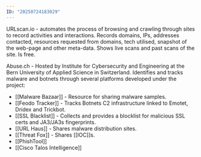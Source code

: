 ```yaml
---
ID: "20250724183029"
---
```

URLscan.io - automates the process of browsing and crawling through sites to record activities and interactions. Records domains, IPs, addresses contacted, resources requested from domains, tech utilised, snapshot of the web-page and other meta-data. Shows live scans and past scans of the site. Is free.

Abuse.ch - Hosted by Institute for Cybersecurity and Engineering at the Bern University of Applied Science in Switzerland. Identifies and tracks malware and botnets through several platforms developed under the project:

- [[Malware Bazaar]] - Resource for sharing malware samples.
- [[Feodo Tracker]] - Tracks Botnets C2 infrastructure linked to Emotet, Dridex and Trickbot.
- [[SSL Blacklist]] - Collects and provides a blocklist for malicious SSL certs and JA3/JA3s fingerprints.
- [[URL Haus]] - Shares malware distribution sites.
- [[Threat Fox]] - Shares [[IOC]]s.
- [[PhishTool]]
- [[Cisco Talos Intelligence]]